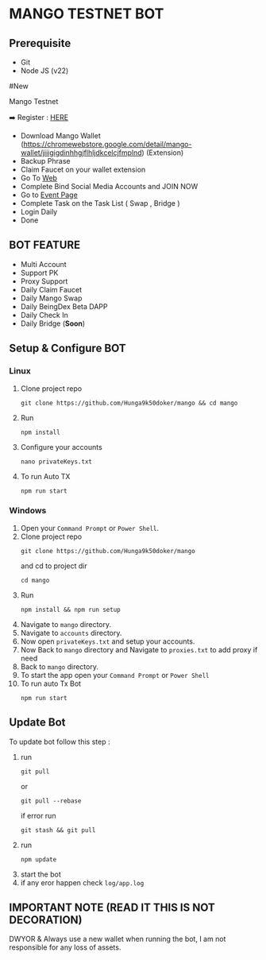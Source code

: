 # MANGO TESTNET BOT

## Prerequisite

- Git
- Node JS (v22)

#New

Mango Testnet

➡️ Register : [HERE](https://task.testnet.mangonetwork.io/?invite=HospvH)

- Download Mango Wallet (https://chromewebstore.google.com/detail/mango-wallet/jiiigigdinhhgjflhljdkcelcjfmplnd) (Extension)
- Backup Phrase
- Claim Faucet on your wallet extension
- Go To [Web](https://task.testnet.mangonetwork.io/?invite=HospvH)
- Complete Bind Social Media Accounts and JOIN NOW
- Go to [Event Page](https://task.testnet.mangonetwork.io/events)
- Complete Task on the Task List ( Swap , Bridge )
- Login Daily
- Done

## BOT FEATURE

- Multi Account
- Support PK
- Proxy Support
- Daily Claim Faucet
- Daily Mango Swap
- Daily BeingDex Beta DAPP
- Daily Check In
- Daily Bridge (**Soon**)

## Setup & Configure BOT

### Linux

1. Clone project repo
   ```
   git clone https://github.com/Hunga9k50doker/mango && cd mango
   ```
2. Run
   ```
   npm install
   ```
3. Configure your accounts
   ```
   nano privateKeys.txt
   ```
4. To run Auto TX
   ```
   npm run start
   ```

### Windows

1. Open your `Command Prompt` or `Power Shell`.
2. Clone project repo
   ```
   git clone https://github.com/Hunga9k50doker/mango
   ```
   and cd to project dir
   ```
   cd mango
   ```
3. Run
   ```
   npm install && npm run setup
   ```
4. Navigate to `mango` directory.
5. Navigate to `accounts` directory.
6. Now open `privateKeys.txt` and setup your accounts.
7. Now Back to `mango` directory and Navigate to `proxies.txt` to add proxy if need
8. Back to `mango` directory.
9. To start the app open your `Command Prompt` or `Power Shell`
10. To run auto Tx Bot
    ```
    npm run start
    ```

## Update Bot

To update bot follow this step :

1. run
   ```
   git pull
   ```
   or
   ```
   git pull --rebase
   ```
   if error run
   ```
   git stash && git pull
   ```
2. run
   ```
   npm update
   ```
3. start the bot
4. if any eror happen check `log/app.log`

## IMPORTANT NOTE (READ IT THIS IS NOT DECORATION)

DWYOR & Always use a new wallet when running the bot, I am not responsible for any loss of assets.
